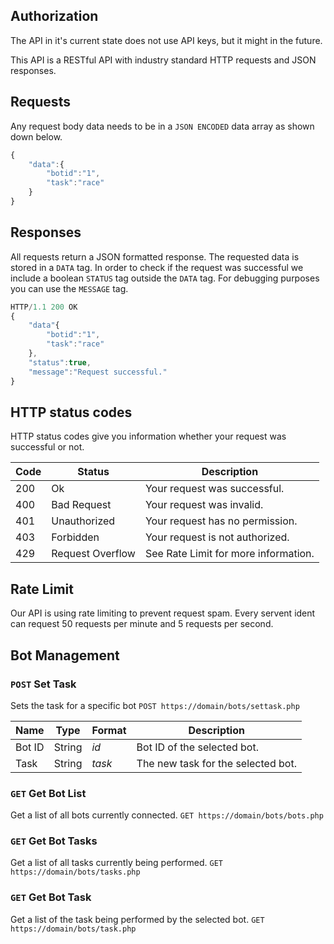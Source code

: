 ## Authorization
The API in it's current state does not use API keys, but it might in the future.

This API is a RESTful API with industry standard HTTP requests and JSON responses.

## Requests
Any request body data needs to be in a `JSON ENCODED` data array as shown down below.

```javascript
{
    "data":{
        "botid":"1",
        "task":"race"
    }
}
```

## Responses
All requests return a JSON formatted response. The requested data is stored in a `DATA` tag. In order to check if the request was successful we include a boolean `STATUS` tag outside the `DATA` tag. For debugging purposes you can use the `MESSAGE` tag.

```javascript
HTTP/1.1 200 OK
{
    "data"{
        "botid":"1",
        "task":"race"
    },
    "status":true,
    "message":"Request successful."
}
```

## HTTP status codes
HTTP status codes give you information whether your request was successful or not.

|Code|Status|Description|
|----|------|-----------|
|200|Ok|Your request was successful.|
|400|Bad Request|Your request was invalid.|
|401|Unauthorized|Your request has no permission.|
|403|Forbidden|Your request is not authorized.|
|429|Request Overflow|See Rate Limit for more information.|


## Rate Limit
Our API is using rate limiting to prevent request spam. Every servent ident can request 50 requests per minute and 5 requests per second.

## Bot Management

### `POST` Set Task
Sets the task for a specific bot
`POST https://domain/bots/settask.php`

|Name|Type|Format|Description|
|----|----|------|-----------|
|Bot ID|String|*id*|Bot ID of the selected bot.|
|Task|String|*task*|The new task for the selected bot.|

### `GET` Get Bot List
Get a list of all bots currently connected.
`GET https://domain/bots/bots.php`

### `GET` Get Bot Tasks
Get a list of all tasks currently being performed.
`GET https://domain/bots/tasks.php`

### `GET` Get Bot Task
Get a list of the task being performed by the selected bot.
`GET https://domain/bots/task.php`

